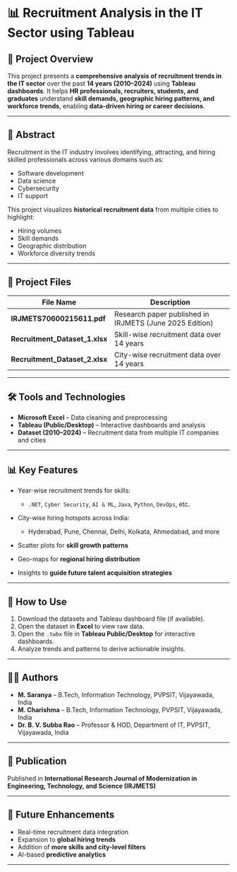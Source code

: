# 📊 Recruitment Analysis in the IT Sector using Tableau

## 🚀 Project Overview

This project presents a **comprehensive analysis of recruitment trends in the IT sector** over the past **14 years (2010–2024)** using **Tableau dashboards**.
It helps **HR professionals, recruiters, students, and graduates** understand **skill demands, geographic hiring patterns, and workforce trends**, enabling **data-driven hiring or career decisions**.

---

## 📄 Abstract

Recruitment in the IT industry involves identifying, attracting, and hiring skilled professionals across various domains such as:

* Software development
* Data science
* Cybersecurity
* IT support

This project visualizes **historical recruitment data** from multiple cities to highlight:

* Hiring volumes
* Skill demands
* Geographic distribution
* Workforce diversity trends

---

## 📂 Project Files

| File Name                                | Description                                             |
| ---------------------------------------- | ------------------------------------------------------- |
| **IRJMETS70600215611.pdf**               | Research paper published in IRJMETS (June 2025 Edition) |
| **Recruitment\_Dataset\_1.xlsx**         | Skill-wise recruitment data over 14 years               |
| **Recruitment\_Dataset\_2.xlsx**         | City-wise recruitment data over 14 years                |
---

## 🛠 Tools and Technologies

* **Microsoft Excel** – Data cleaning and preprocessing
* **Tableau (Public/Desktop)** – Interactive dashboards and analysis
* **Dataset (2010–2024)** – Recruitment data from multiple IT companies and cities

---

## 📊 Key Features

* Year-wise recruitment trends for skills:

  * `.NET`, `Cyber Security`, `AI & ML`, `Java`, `Python`, `DevOps`, etc.
* City-wise hiring hotspots across India:

  * Hyderabad, Pune, Chennai, Delhi, Kolkata, Ahmedabad, and more
* Scatter plots for **skill growth patterns**
* Geo-maps for **regional hiring distribution**
* Insights to **guide future talent acquisition strategies**

---

## 📖 How to Use

1. Download the datasets and Tableau dashboard file (if available).
2. Open the dataset in **Excel** to view raw data.
3. Open the `.twbx` file in **Tableau Public/Desktop** for interactive dashboards.
4. Analyze trends and patterns to derive actionable insights.

---

## 👩‍💻 Authors

* **M. Saranya** – B.Tech, Information Technology, PVPSIT, Vijayawada, India
* **M. Charishma** – B.Tech, Information Technology, PVPSIT, Vijayawada, India
* **Dr. B. V. Subba Rao** – Professor & HOD, Department of IT, PVPSIT, Vijayawada, India

---

## 🔗 Publication

Published in **International Research Journal of Modernization in Engineering, Technology, and Science (IRJMETS)**

---

## 🚀 Future Enhancements

* Real-time recruitment data integration
* Expansion to **global hiring trends**
* Addition of **more skills and city-level filters**
* AI-based **predictive analytics**

---
